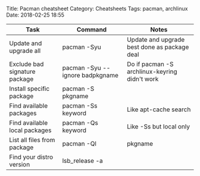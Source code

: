 Title: Pacman cheatsheet
Category: Cheatsheets
Tags: pacman, archlinux
Date: 2018-02-25 18:55

| Task | Command | Notes |
|------|---------|-------|
| Update and upgrade all|pacman -Syu|Update and upgrade best done as package deal|
|Exclude bad signature package|	pacman -Syu --ignore badpkgname	|Do if pacman -S archlinux-keyring didn't work|
|Install specific package	|pacman -S pkgname	||
|Find available packages	|pacman -Ss keyword|	Like apt-cache search|
|Find available local packages|pacman -Qs keyword|Like -Ss but local only|
|List all files from package|	pacman -Ql |pkgname	|
|Find your distro version|	lsb_release -a	||